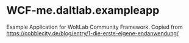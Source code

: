 # WCF-me.daltlab.exampleapp
Example Application for WoltLab Community Framework. Copied from https://cobblecity.de/blog/entry/1-die-erste-eigene-endanwendung/
